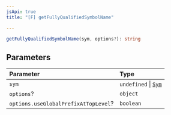 ```yaml
---
jsApi: true
title: "[F] getFullyQualifiedSymbolName"

---
```

```ts
getFullyQualifiedSymbolName(sym, options?): string
```

## Parameters

| Parameter | Type |
| :------ | :------ |
| `sym` | `undefined` \| [`Sym`](../interfaces/Sym.md) |
| `options`? | `object` |
| `options.useGlobalPrefixAtTopLevel`? | `boolean` |
